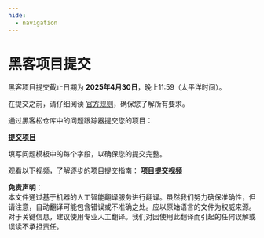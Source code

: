 ```yaml
---
hide:
  - navigation
---
```


# 黑客项目提交

黑客项目提交截止日期为 **2025年4月30日**，晚上11:59（太平洋时间）。

在提交之前，请仔细阅读 [官方规则](rules.md)，确保您了解所有要求。

通过黑客松仓库中的问题跟踪器提交您的项目：

**[提交项目](https://github.com/microsoft/AI_Agents_Hackathon/issues/new?template=project.yml)**

填写问题模板中的每个字段，以确保您的提交完整。

观看以下视频，了解逐步的项目提交指南：
**[项目提交视频](https://github.com/microsoft/hack-together-teams/assets/3199282/572ea387-61ec-4b77-9885-23b5b2bd39bd)**

**免责声明**：  
本文件通过基于机器的人工智能翻译服务进行翻译。虽然我们努力确保准确性，但请注意，自动翻译可能包含错误或不准确之处。应以原始语言的文件为权威来源。对于关键信息，建议使用专业人工翻译。我们对因使用此翻译而引起的任何误解或误读不承担责任。